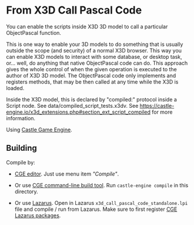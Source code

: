 # From X3D Call Pascal Code

You can enable the scripts inside X3D 3D model to call a particular ObjectPascal function.

This is one way to enable your 3D models to do something that is usually outside the scope (and security) of a normal X3D browser. This way you can enable X3D models to interact with some database, or desktop task, or... well, do anything that native ObjectPascal code can do. This approach gives the whole control of when the given operation is executed to the author of X3D 3D model. The ObjectPascal code only implements and registers methods, that may be then called at any time while the X3D is loaded.

Inside the X3D model, this is declared by "compiled:" protocol inside a Script node. See data/compiled_script_tests.x3dv. See https://castle-engine.io/x3d_extensions.php#section_ext_script_compiled for more information.

Using [Castle Game Engine](https://castle-engine.io/).

## Building

Compile by:

- [CGE editor](https://castle-engine.io/manual_editor.php). Just use menu item _"Compile"_.

- Or use [CGE command-line build tool](https://castle-engine.io/build_tool). Run `castle-engine compile` in this directory.

- Or use [Lazarus](https://www.lazarus-ide.org/). Open in Lazarus `x3d_call_pascal_code_standalone.lpi` file and compile / run from Lazarus. Make sure to first register [CGE Lazarus packages](https://castle-engine.io/lazarus).
